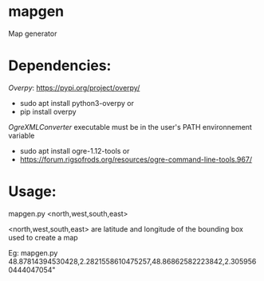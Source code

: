 # mapgen
Map generator

# Dependencies:

*Overpy*: https://pypi.org/project/overpy/

- sudo apt install python3-overpy
or
- pip install overpy

*OgreXMLConverter* executable must be in the user's PATH environnement variable

- sudo apt install ogre-1.12-tools
or
- https://forum.rigsofrods.org/resources/ogre-command-line-tools.967/

# Usage:

mapgen.py <north,west,south,east>


<north,west,south,east> are latitude and longitude of the bounding box used to create a map


Eg: mapgen.py 48.87814394530428,2.2821558610475257,48.86862582223842,2.3059560444047054"
